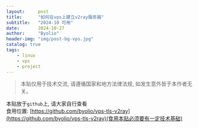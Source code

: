 ```yaml
---
layout:     post
title:      "如何在vps上建立v2ray服务器"
subtitle:   "2024-10 可用"
date:       2024-10-27
author:     "Byolio"
header-img: "img/post-bg-vps.jpg"
catalog: true
tags:
    - linux
    - vps
    - project
---
```

> 本贴仅用于技术交流, 请遵循国家和地方法律法规, 如发生意外皆于本作者无关。

本贴放于`github`上, 请大家自行查看 \
食用位置: [https://github.com/byolio/vps-tls-v2ray](https://github.com/byolio/vps-tls-v2ray)(食用本贴必须要有一定技术基础)